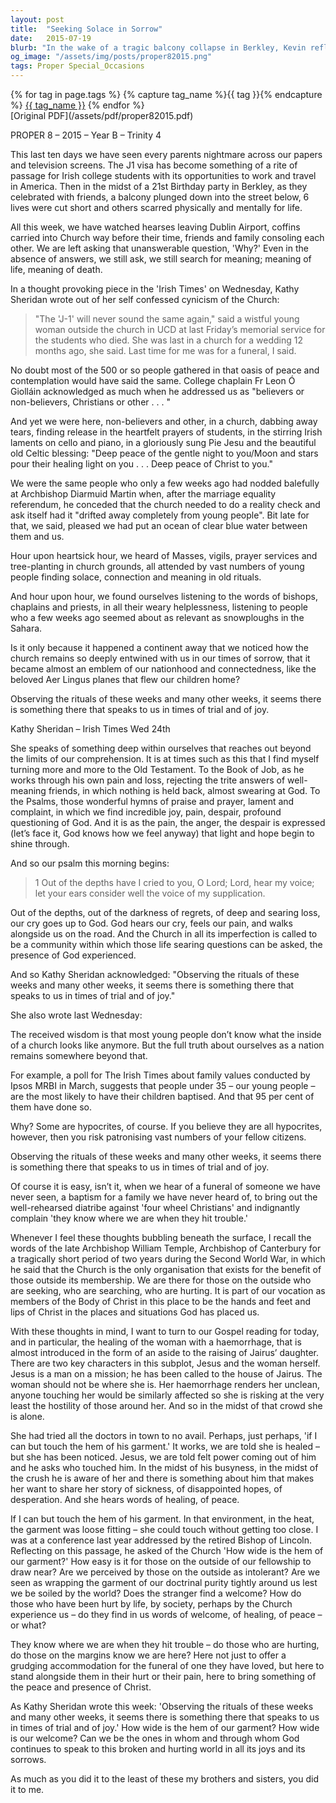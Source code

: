```yaml
---
layout: post
title:  "Seeking Solace in Sorrow"
date:   2015-07-19
blurb: "In the wake of a tragic balcony collapse in Berkley, Kevin reflects on the role of the Church in providing comfort during times of sorrow. He discusses the deep connection people feel with the Church during crises, despite a growing distance in daily life. The sermon emphasizes the Church's duty to be open and welcoming, to be the hands and feet of Christ to those in pain, and to offer a place where life's hardest questions can be asked and shared."
og_image: "/assets/img/posts/proper82015.png"
tags: Proper Special_Occasions
---    
```

<div class="tag-pills">
  {% for tag in page.tags %}
    {% capture tag_name %}{{ tag }}{% endcapture %}
    <a href="{{ site.baseurl }}/tag/{{ tag_name }}" class="tag-pill">{{ tag_name }}</a>
  {% endfor %}
</div>
[Original PDF](/assets/pdf/proper82015.pdf)

PROPER 8 – 2015 – Year B – Trinity 4

This last ten days we have seen every parents nightmare across our papers and television screens. The J1 visa has become something of a rite of passage for Irish college students with its opportunities to work and travel in America. Then in the midst of a 21st Birthday party in Berkley, as they celebrated with friends, a balcony plunged down into the street below, 6 lives were cut short and others scarred physically and mentally for life.

All this week, we have watched hearses leaving Dublin Airport, coffins carried into Church way before their time, friends and family consoling each other. We are left asking that unanswerable question, 'Why?' Even in the absence of answers, we still ask, we still search for meaning; meaning of life, meaning of death.

In a thought provoking piece in the 'Irish Times' on Wednesday, Kathy Sheridan wrote out of her self confessed cynicism of the Church:

> "The 'J-1' will never sound the same again," said a wistful young woman outside the church in UCD at last Friday’s memorial service for the students who died. She was last in a church for a wedding 12 months ago, she said. Last time for me was for a funeral, I said.

No doubt most of the 500 or so people gathered in that oasis of peace and contemplation would have said the same. College chaplain Fr Leon Ó Giolláin acknowledged as much when he addressed us as "believers or non-believers, Christians or other . . . "

And yet we were here, non-believers and other, in a church, dabbing away tears, finding release in the heartfelt prayers of students, in the stirring Irish laments on cello and piano, in a gloriously sung Pie Jesu and the beautiful old Celtic blessing: "Deep peace of the gentle night to you/Moon and stars pour their healing light on you . . . Deep peace of Christ to you."

We were the same people who only a few weeks ago had nodded balefully at Archbishop Diarmuid Martin when, after the marriage equality referendum, he conceded that the church needed to do a reality check and ask itself had it "drifted away completely from young people". Bit late for that, we said, pleased we had put an ocean of clear blue water between them and us.

Hour upon heartsick hour, we heard of Masses, vigils, prayer services and tree-planting in church grounds, all attended by vast numbers of young people finding solace, connection and meaning in old rituals.

And hour upon hour, we found ourselves listening to the words of bishops, chaplains and priests, in all their weary helplessness, listening to people who a few weeks ago seemed about as relevant as snowploughs in the Sahara.

Is it only because it happened a continent away that we noticed how the church remains so deeply entwined with us in our times of sorrow, that it became almost an emblem of our nationhood and connectedness, like the beloved Aer Lingus planes that flew our children home?

Observing the rituals of these weeks and many other weeks, it seems there is something there that speaks to us in times of trial and of joy.

Kathy Sheridan – Irish Times Wed 24th

She speaks of something deep within ourselves that reaches out beyond the limits of our comprehension. It is at times such as this that I find myself turning more and more to the Old Testament. To the Book of Job, as he works through his own pain and loss, rejecting the trite answers of well-meaning friends, in which nothing is held back, almost swearing at God. To the Psalms, those wonderful hymns of praise and prayer, lament and complaint, in which we find incredible joy, pain, despair, profound questioning of God. And it is as the pain, the anger, the despair is expressed (let’s face it, God knows how we feel anyway) that light and hope begin to shine through.

And so our psalm this morning begins:

> 1 Out of the depths have I cried to you, O Lord;
> Lord, hear my voice;
> let your ears consider well the voice of my supplication.

Out of the depths, out of the darkness of regrets, of deep and searing loss, our cry goes up to God. God hears our cry, feels our pain, and walks alongside us on the road. And the Church in all its imperfection is called to be a community within which those life searing questions can be asked, the presence of God experienced.

And so Kathy Sheridan acknowledged: "Observing the rituals of these weeks and many other weeks, it seems there is something there that speaks to us in times of trial and of joy."

She also wrote last Wednesday:

The received wisdom is that most young people don’t know what the inside of a church looks like anymore. But the full truth about ourselves as a nation remains somewhere beyond that.

For example, a poll for The Irish Times about family values conducted by Ipsos MRBI in March, suggests that people under 35 – our young people – are the most likely to have their children baptised. And that 95 per cent of them have done so.

Why? Some are hypocrites, of course. If you believe they are all hypocrites, however, then you risk patronising vast numbers of your fellow citizens.

Observing the rituals of these weeks and many other weeks, it seems there is something there that speaks to us in times of trial and of joy.

Of course it is easy, isn’t it, when we hear of a funeral of someone we have never seen, a baptism for a family we have never heard of, to bring out the well-rehearsed diatribe against 'four wheel Christians' and indignantly complain 'they know where we are when they hit trouble.'

Whenever I feel these thoughts bubbling beneath the surface, I recall the words of the late Archbishop William Temple, Archbishop of Canterbury for a tragically short period of two years during the Second World War, in which he said that the Church is the only organisation that exists for the benefit of those outside its membership. We are there for those on the outside who are seeking, who are searching, who are hurting. It is part of our vocation as members of the Body of Christ in this place to be the hands and feet and lips of Christ in the places and situations God has placed us.

With these thoughts in mind, I want to turn to our Gospel reading for today, and in particular, the healing of the woman with a haemorrhage, that is almost introduced in the form of an aside to the raising of Jairus’ daughter. There are two key characters in this subplot, Jesus and the woman herself. Jesus is a man on a mission; he has been called to the house of Jairus. The woman should not be where she is. Her haemorrhage renders her unclean, anyone touching her would be similarly affected so she is risking at the very least the hostility of those around her. And so in the midst of that crowd she is alone.

She had tried all the doctors in town to no avail. Perhaps, just perhaps, 'if I can but touch the hem of his garment.' It works, we are told she is healed – but she has been noticed. Jesus, we are told felt power coming out of him and he asks who touched him. In the midst of his busyness, in the midst of the crush he is aware of her and there is something about him that makes her want to share her story of sickness, of disappointed hopes, of desperation. And she hears words of healing, of peace.

If I can but touch the hem of his garment. In that environment, in the heat, the garment was loose fitting – she could touch without getting too close. I was at a conference last year addressed by the retired Bishop of Lincoln. Reflecting on this passage, he asked of the Church 'How wide is the hem of our garment?' How easy is it for those on the outside of our fellowship to draw near? Are we perceived by those on the outside as intolerant? Are we seen as wrapping the garment of our doctrinal purity tightly around us lest we be soiled by the world? Does the stranger find a welcome? How do those who have been hurt by life, by society, perhaps by the Church experience us – do they find in us words of welcome, of healing, of peace – or what?

They know where we are when they hit trouble – do those who are hurting, do those on the margins know we are here? Here not just to offer a grudging accommodation for the funeral of one they have loved, but here to stand alongside them in their hurt or their pain, here to bring something of the peace and presence of Christ.

As Kathy Sheridan wrote this week: 'Observing the rituals of these weeks and many other weeks, it seems there is something there that speaks to us in times of trial and of joy.' How wide is the hem of our garment? How wide is our welcome? Can we be the ones in whom and through whom God continues to speak to this broken and hurting world in all its joys and its sorrows.

As much as you did it to the least of these my brothers and sisters, you did it to me.
